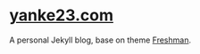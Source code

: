 [yanke23.com](http://yanke23.com)
==========================

A personal Jekyll blog, base on theme [Freshman](http://github.com/yulijia/freshman). 


